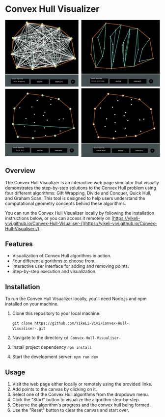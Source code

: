 # Convex Hull Visualizer
![Convex Hull Visualizer](./ConvexHullImage.png)


## Overview

The Convex Hull Visualizer is an interactive web page simulator that visually demonstrates the step-by-step solutions to the Convex Hull problem using four different algorithms: Gift Wrapping, Divide and Conquer, Quick Hull, and Graham Scan. This tool is designed to help users understand the computational geometry concepts behind these algorithms.

You can run the Convex Hull Visualizer locally by following the installation instructions below, or you can access it remotely on [https://yikeli-vivi.github.io/Convex-Hull-Visualiser-/](https://yikeli-vivi.github.io/Convex-Hull-Visualiser-/).

## Features

- Visualization of Convex Hull algorithms in action.
- Four different algorithms to choose from.
- Interactive user interface for adding and removing points.
- Step-by-step execution and visualization.

## Installation

To run the Convex Hull Visualizer locally, you'll need Node.js and npm installed on your machine.

1. Clone this repository to your local machine:

   `git clone https://github.com/YikeLi-Vivi/Convex-Hull-Visualiser-.git`

2. Navigate to the directory 
  `cd Convex-Hull-Visualiser-`

3. Install project dependency 
  `npm install` 

4. Start the development server:
  `npm run dev` 

## Usage
1. Visit the web page either locally or remotely using the provided links.
2. Add points to the canvas by clicking on it.
3. Select one of the Convex Hull algorithms from the dropdown menu.
4. Click the "Start" button to visualize the algorithm step-by-step.
5. Observe the algorithm's progress and the convex hull being formed.
6. Use the "Reset" button to clear the canvas and start over.
